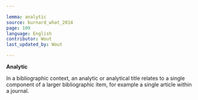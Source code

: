 ```yaml
---

lemma: analytic
source: burnard_what_2014
page: 109
language: English
contributor: Wout
last_updated_by: Wout

---
```


**Analytic**

In a bibliographic context, an analytic or analytical title relates to a single component of a larger bibliographic item, for example a single article within a journal.
